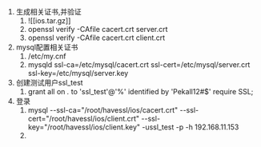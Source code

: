 1. 生成相关证书,并验证
	1. ![[ios.tar.gz]]
	2. openssl verify -CAfile cacert.crt server.crt
	3. openssl verify -CAfile cacert.crt client.crt
2. mysql配置相关证书
	1. /etc/my.cnf
	2. mysqld
		ssl-ca=/etc/mysql/cacert.crt
		ssl-cert=/etc/mysql/server.crt
		ssl-key=/etc/mysql/server.key
3. 创建测试用户ssl_test
	1. grant all on *.* to 'ssl_test'@'%' identified by 'Pekall12#$' require SSL;
4. 登录
	1. mysql --ssl-ca="/root/havessl/ios/cacert.crt" --ssl-cert="/root/havessl/ios/client.crt" --ssl-key="/root/havessl/ios/client.key" -ussl_test -p -h 192.168.11.153
	2. 